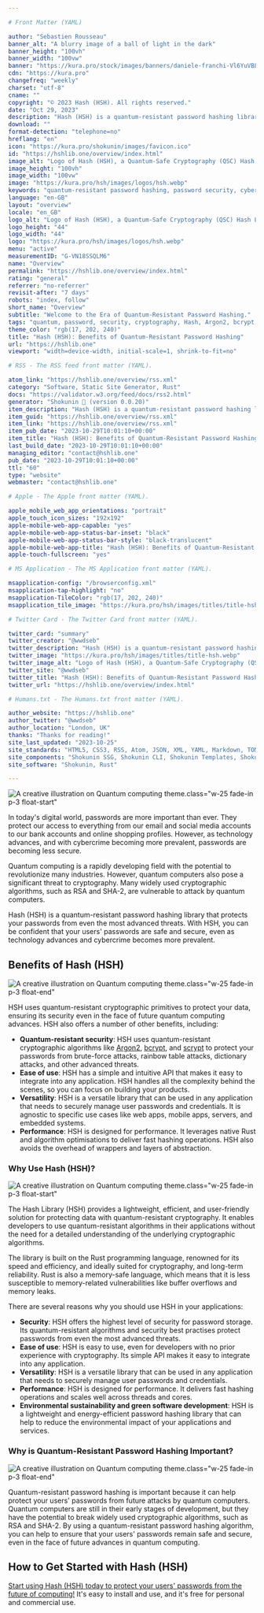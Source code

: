 ```yaml
---

# Front Matter (YAML)

author: "Sebastien Rousseau"
banner_alt: "A blurry image of a ball of light in the dark"
banner_height: "100vh"
banner_width: "100vw"
banner: "https://kura.pro/stock/images/banners/daniele-franchi-Vl6YuVBLEys.webp"
cdn: "https://kura.pro"
changefreq: "weekly"
charset: "utf-8"
cname: ""
copyright: "© 2023 Hash (HSH). All rights reserved."
date: "Oct 29, 2023"
description: "Hash (HSH) is a quantum-resistant password hashing library that protects your passwords from even the most advanced threats with ease and confidence."
download: ""
format-detection: "telephone=no"
hreflang: "en"
icon: "https://kura.pro/shokunin/images/favicon.ico"
id: "https://hshlib.one/overview/index.html"
image_alt: "Logo of Hash (HSH), a Quantum-Safe Cryptography (QSC) Hash Library"
image_height: "100vh"
image_width: "100vw"
image: "https://kura.pro/hsh/images/logos/hsh.webp"
keywords: "quantum-resistant password hashing, password security, cybersecurity, post-quantum cryptography, Hash (HSH), Argon2, bcrypt, scrypt, quantum computing, password attacks, data protection"
language: "en-GB"
layout: "overview"
locale: "en_GB"
logo_alt: "Logo of Hash (HSH), a Quantum-Safe Cryptography (QSC) Hash Library"
logo_height: "44"
logo_width: "44"
logo: "https://kura.pro/hsh/images/logos/hsh.webp"
menu: "active"
measurementID: "G-VN18SSQLM6"
name: "Overview"
permalink: "https://hshlib.one/overview/index.html"
rating: "general"
referrer: "no-referrer"
revisit-after: "7 days"
robots: "index, follow"
short_name: "Overview"
subtitle: "Welcome to the Era of Quantum-Resistant Password Hashing."
tags: "quantum, password, security, cryptography, Hash, Argon2, bcrypt, scrypt, post-quantum, data, protection"
theme_color: "rgb(17, 202, 240)"
title: "Hash (HSH): Benefits of Quantum-Resistant Password Hashing"
url: "https://hshlib.one"
viewport: "width=device-width, initial-scale=1, shrink-to-fit=no"

# RSS - The RSS feed front matter (YAML).

atom_link: "https://hshlib.one/overview/rss.xml"
category: "Software, Static Site Generator, Rust"
docs: "https://validator.w3.org/feed/docs/rss2.html"
generator: "Shokunin 🦀 (version 0.0.20)"
item_description: "Hash (HSH) is a quantum-resistant password hashing library that protects your passwords from even the most advanced threats with ease and confidence."
item_guid: "https://hshlib.one/overview/rss.xml"
item_link: "https://hshlib.one/overview/rss.xml"
item_pub_date: "2023-10-29T10:01:10+00:00"
item_title: "Hash (HSH): Benefits of Quantum-Resistant Password Hashing"
last_build_date: "2023-10-29T10:01:10+00:00"
managing_editor: "contact@hshlib.one"
pub_date: "2023-10-29T10:01:10+00:00"
ttl: "60"
type: "website"
webmaster: "contact@hshlib.one"

# Apple - The Apple front matter (YAML).

apple_mobile_web_app_orientations: "portrait"
apple_touch_icon_sizes: "192x192"
apple-mobile-web-app-capable: "yes"
apple-mobile-web-app-status-bar-inset: "black"
apple-mobile-web-app-status-bar-style: "black-translucent"
apple-mobile-web-app-title: "Hash (HSH): Benefits of Quantum-Resistant Password Hashing"
apple-touch-fullscreen: "yes"

# MS Application - The MS Application front matter (YAML).

msapplication-config: "/browserconfig.xml"
msapplication-tap-highlight: "no"
msapplication-TileColor: "rgb(17, 202, 240)"
msapplication_tile_image: "https://kura.pro/hsh/images/titles/title-hsh.webp"

# Twitter Card - The Twitter Card front matter (YAML).

twitter_card: "summary"
twitter_creator: "@wwdseb"
twitter_description: "Hash (HSH) is a quantum-resistant password hashing library that protects your passwords from even the most advanced threats with ease and confidence."
twitter_image: "https://kura.pro/hsh/images/titles/title-hsh.webp"
twitter_image_alt: "Logo of Hash (HSH), a Quantum-Safe Cryptography (QSC) Hash Library"
twitter_site: "@wwdseb"
twitter_title: "Hash (HSH): Benefits of Quantum-Resistant Password Hashing"
twitter_url: "https://hshlib.one/overview/index.html"

# Humans.txt - The Humans.txt front matter (YAML).

author_website: "https://hshlib.one"
author_twitter: "@wwdseb"
author_location: "London, UK"
thanks: "Thanks for reading!"
site_last_updated: "2023-10-25"
site_standards: "HTML5, CSS3, RSS, Atom, JSON, XML, YAML, Markdown, TOML"
site_components: "Shokunin SSG, Shokunin CLI, Shokunin Templates, Shokunin Themes, Kaishi SSG, Kaishi CLI, Kaishi Templates, Kaishi Themes"
site_software: "Shokunin, Rust"

---
```


![A creative illustration on Quantum computing theme][00].class=\"w-25 fade-in p-3 float-start\"

In today's digital world, passwords are more important than ever. They protect our access to everything from our email and social media accounts to our bank accounts and online shopping profiles. However, as technology advances, and with cybercrime becoming more prevalent, passwords are becoming less secure.

Quantum computing is a rapidly developing field with the potential to revolutionize many industries. However, quantum computers also pose a significant threat to cryptography. Many widely used cryptographic algorithms, such as RSA and SHA-2, are vulnerable to attack by quantum computers.

Hash (HSH) is a quantum-resistant password hashing library that protects your passwords from even the most advanced threats. With HSH, you can be confident that your users' passwords are safe and secure, even as technology advances and cybercrime becomes more prevalent.

## Benefits of Hash (HSH)

![A creative illustration on Quantum computing theme][01].class=\"w-25 fade-in p-3 float-end\"

HSH uses quantum-resistant cryptographic primitives to protect your data, ensuring its security even in the face of future quantum computing advances. HSH also offers a number of other benefits, including:

- **Quantum-resistant security**: HSH uses quantum-resistant cryptographic algorithms like [Argon2][06], [bcrypt][07], and [scrypt][08] to protect your passwords from brute-force attacks, rainbow table attacks, dictionary attacks, and other advanced threats.
- **Ease of use**: HSH has a simple and intuitive API that makes it easy to integrate into any application. HSH handles all the complexity behind the scenes, so you can focus on building your products.
- **Versatility**: HSH is a versatile library that can be used in any application that needs to securely manage user passwords and credentials. It is agnostic to specific use cases like web apps, mobile apps, servers, and embedded systems.
- **Performance**: HSH is designed for performance. It leverages native Rust and algorithm optimisations to deliver fast hashing operations. HSH also avoids the overhead of wrappers and layers of abstraction.

### Why Use Hash (HSH)?

![A creative illustration on Quantum computing theme][02].class=\"w-25 fade-in p-3 float-start\"

The Hash Library (HSH) provides a lightweight, efficient, and user-friendly solution for protecting data with quantum-resistant cryptography. It enables developers to use quantum-resistant algorithms in their applications without the need for a detailed understanding of the underlying cryptographic algorithms.

The library is built on the Rust programming language, renowned for its speed and efficiency, and ideally suited for cryptography, and long-term reliability. Rust is also a memory-safe language, which means that it is less susceptible to memory-related vulnerabilities like buffer overflows and memory leaks.

There are several reasons why you should use HSH in your applications:

- **Security**: HSH offers the highest level of security for password storage. Its quantum-resistant algorithms and security best practises protect passwords from even the most advanced threats.
- **Ease of use**: HSH is easy to use, even for developers with no prior experience with cryptography. Its simple API makes it easy to integrate into any application.
- **Versatility**: HSH is a versatile library that can be used in any application that needs to securely manage user passwords and credentials.
- **Performance**: HSH is designed for performance. It delivers fast hashing operations and scales well across threads and cores.
- **Environmental sustainability and green software development**: HSH is a lightweight and energy-efficient password hashing library that can help to reduce the environmental impact of your applications and services.

### Why is Quantum-Resistant Password Hashing Important?

![A creative illustration on Quantum computing theme][03].class=\"w-25 fade-in p-3 float-end\"

Quantum-resistant password hashing is important because it can help protect your users' passwords from future attacks by quantum computers. Quantum computers are still in their early stages of development, but they have the potential to break widely used cryptographic algorithms, such as RSA and SHA-2. By using a quantum-resistant password hashing algorithm, you can help to ensure that your users' passwords remain safe and secure, even in the face of future advances in quantum computing.

## How to Get Started with Hash (HSH)

[Start using Hash (HSH) today to protect your users' passwords from the future of computing!][09] It's easy to install and use, and it's free for personal and commercial use.

[00]: https://kura.pro/stock/images/banners/maximalfocus-76McKuOlI5U.webp "A creative illustration on Quantum computing theme"
[01]: https://kura.pro/stock/images/banners/mcdobbie-hu-5RgShZblKAQ.webp "Learn more about the benefits of Hash (HSH)"
[02]: https://kura.pro/stock/images/banners/pawel-czerwinski-7LoWpCOAn6k.webp "Learn more about the benefits of Hash (HSH)"
[03]: https://kura.pro/stock/images/banners/philipp-katzenberger-iIJrUoeRoCQ.webp "Learn more about the benefits of Hash (HSH)"

[06]: https://en.wikipedia.org/wiki/Argon2 "Argon2"
[07]: https://en.wikipedia.org/wiki/Bcrypt "Bcrypt"
[08]: https://en.wikipedia.org/wiki/Scrypt "Scrypt"
[09]: /getting-started/index.html "Getting Started"
